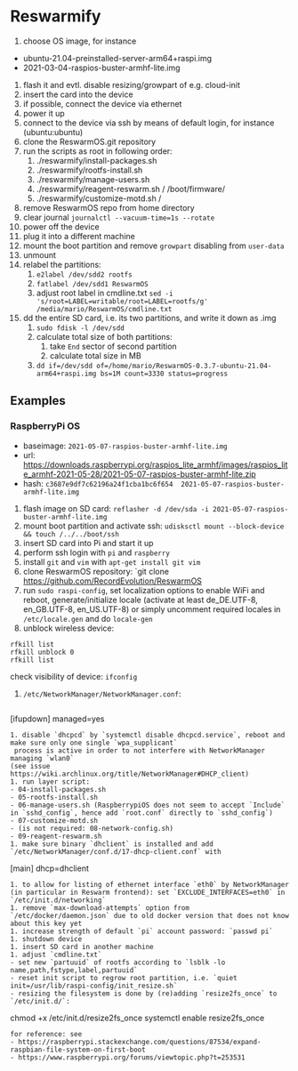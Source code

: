 
# Reswarmify

1. choose OS image, for instance
  - ubuntu-21.04-preinstalled-server-arm64+raspi.img
  - 2021-03-04-raspios-buster-armhf-lite.img
1. flash it and evtl. disable resizing/growpart of e.g. cloud-init
1. insert the card into the device
1. if possible, connect the device via ethernet
1. power it up
1. connect to the device via ssh by means of default login, for instance (ubuntu:ubuntu)
1. clone the ReswarmOS.git repository
1. run the scripts as root in following order:
   1. ./reswarmify/install-packages.sh 
   1. ./reswarmify/rootfs-install.sh <rootfsmntpnt>
   1. ./reswarmify/manage-users.sh <rootfsmntpnt>
   1. ./reswarmify/reagent-reswarm.sh / /boot/firmware/
   1. ./reswarmify/customize-motd.sh /
1. remove ReswarmOS repo from home directory
1. clear journal `journalctl --vacuum-time=1s --rotate`
1. power off the device
1. plug it into a different machine
1. mount the boot partition and remove `growpart` disabling from `user-data`
1. unmount
1. relabel the partitions:
   1. `e2label /dev/sdd2 rootfs`
   1. `fatlabel /dev/sdd1 ReswarmOS`
   1. adjust root label in cmdline.txt
     `sed -i 's/root=LABEL=writable/root=LABEL=rootfs/g' /media/mario/ReswarmOS/cmdline.txt`
1. dd the entire SD card, i.e. its two partitions, and write it down as .img
   1. `sudo fdisk -l /dev/sdd`
   1. calculate total size of both partitions:
      1. take `End` sector of second partition
      1. calculate total size in MB
   1. `dd if=/dev/sdd of=/home/mario/ReswarmOS-0.3.7-ubuntu-21.04-arm64+raspi.img bs=1M count=3330 status=progress`


## Examples

### RaspberryPi OS

- baseimage: `2021-05-07-raspios-buster-armhf-lite.img`
- url: https://downloads.raspberrypi.org/raspios_lite_armhf/images/raspios_lite_armhf-2021-05-28/2021-05-07-raspios-buster-armhf-lite.zip 
- hash: `c3687e9df7c62196a24f1cba1bc6f654  2021-05-07-raspios-buster-armhf-lite.img`

1. flash image on SD card: `reflasher -d /dev/sda -i 2021-05-07-raspios-buster-armhf-lite.img`
1. mount boot partition and activate ssh: `udisksctl mount --block-device && touch /../../boot/ssh`
1. insert SD card into Pi and start it up
1. perform ssh login with `pi` and `raspberry`
1. install `git` and `vim` with `apt-get install git vim`
1. clone ReswarmOS repository: `git clone https://github.com/RecordEvolution/ReswarmOS
1. run `sudo raspi-config`, set localization options to enable WiFi and reboot, generate/initialize locale
   (activate at least de_DE.UTF-8, en_GB.UTF-8, en_US.UTF-8) or simply uncomment required locales in `/etc/locale.gen` and do `locale-gen`
1. unblock wireless device:
  ```
  rfkill list
  rfkill unblock 0
  rfkill list
  ```
  check visibility of device: `ifconfig`
1. `/etc/NetworkManager/NetworkManager.conf`: 
   ```
  [ifupdown]
  managed=yes
  ```
1. disable `dhcpcd` by `systemctl disable dhcpcd.service`, reboot and make sure only one single `wpa_supplicant`
   process is active in order to not interfere with NetworkManager managing `wlan0`
  (see issue https://wiki.archlinux.org/title/NetworkManager#DHCP_client)
1. run layer script:
  - 04-install-packages.sh
  - 05-rootfs-install.sh
  - 06-manage-users.sh (RaspberrypiOS does not seem to accept `Include` in `sshd_config`, hence add `root.conf` directly to `sshd_config`)
  - 07-customize-motd.sh
  - (is not required: 08-network-config.sh)
  - 09-reagent-reswarm.sh
1. make sure binary `dhclient` is installed and add `/etc/NetworkManager/conf.d/17-dhcp-client.conf` with
  ```
  [main]
  dhcp=dhclient
  ```
1. to allow for listing of ethernet interface `eth0` by NetworkManager (in particular in Reswarm frontend): set `EXCLUDE_INTERFACES=eth0` in `/etc/init.d/networking`
1. remove `max-download-attempts` option from `/etc/docker/daemon.json` due to old docker version that does not know about this key yet
1. increase strength of default `pi` account password: `passwd pi`
1. shutdown device
1. insert SD card in another machine
1. adjust `cmdline.txt`
  - set new `partuuid` of rootfs according to `lsblk -lo name,path,fstype,label,partuuid`
  - reset init script to regrow root partition, i.e. `quiet init=/usr/lib/raspi-config/init_resize.sh`
  - resizing the filesystem is done by (re)adding `resize2fs_once` to `/etc/init.d/`:
  ```
  chmod +x /etc/init.d/resize2fs_once
  systemctl enable resize2fs_once
  ```
  for reference: see
  - https://raspberrypi.stackexchange.com/questions/87534/expand-raspbian-file-system-on-first-boot
  - https://www.raspberrypi.org/forums/viewtopic.php?t=253531

